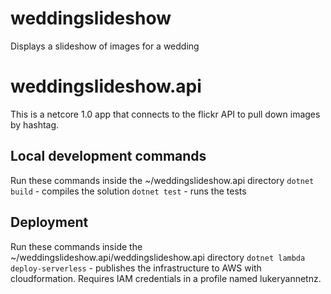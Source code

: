 # weddingslideshow
Displays a slideshow of images for a wedding

# weddingslideshow.api
This is a netcore 1.0 app that connects to the flickr API to pull down images by hashtag.

## Local development commands
Run these commands inside the ~/weddingslideshow.api directory
`dotnet build` - compiles the solution
`dotnet test` - runs the tests

## Deployment
Run these commands inside the ~/weddingslideshow.api/weddingslideshow.api directory
`dotnet lambda deploy-serverless` - publishes the infrastructure to AWS with cloudformation. Requires IAM credentials in a profile named lukeryannetnz.